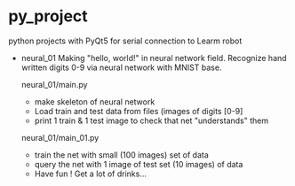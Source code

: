 # py_project
python projects with PyQt5 for serial connection to Learm robot

- neural_01
  Making "hello, world!" in neural network field. 
  Recognize hand written digits 0-9 via neural network with MNIST base.
  
  neural_01/main.py
  - make skeleton of neural network
  - Load train and test data from files (images of digits [0-9]
  - print 1 train & 1 test image to check that net "understands" them

  neural_01/main_01.py
  - train the net with small (100 images) set of data
  - query the net with 1 image of test set (10 images) of data
  - Have fun ! Get a lot of drinks... 
